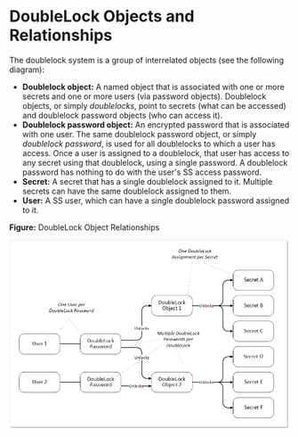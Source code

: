 [title]: # (DoubleLock Objects and Relationships)
[tags]: # (DoubleLock)
[priority]: # (1000)

# DoubleLock Objects and Relationships

The doublelock system is a group of interrelated objects (see the following diagram):

- **Doublelock object:** A named object that is associated with one or more secrets and one or more users (via password objects). Doublelock objects, or simply *doublelocks*, point to secrets (what can be accessed) and doublelock password objects (who can access it).
- **Doublelock password object:** An encrypted password that is associated with one user. The same doublelock password object, or simply *doublelock password*, is used for all doublelocks to which a user has access. Once a user is assigned to a doublelock, that user has access to any secret using that doublelock, using a single password. A doublelock password has nothing to do with the user's SS access password.
- **Secret:** A secret that has a single doublelock assigned to it. Multiple secrets can have the same doublelock assigned to them.
- **User:** A SS user, which can have a single doublelock password assigned to it.

**Figure:** DoubleLock Object Relationships

![1557427607161](images/1557427607161.png)
